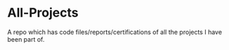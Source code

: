 # All-Projects
A repo which has code files/reports/certifications of all the projects I have been part of.
